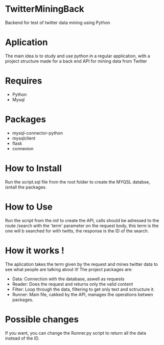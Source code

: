 # TwitterMiningBack
 Backend for test of twitter data mining using Python

# Aplication
 The main idea is to study and use python in a regular application, with a project structure made for a back end API for mining data from Twitter

# Requires
- Python
- Mysql

# Packages
- mysql-connector-python
- mysqlclient
- flask
- connexion

# How to Install
 Run the script.sql file from the root folder to create the MYQSL databse, isntall the packages.

# How to Use
 Run the script from the _init_ to create the API, calls should be adressed to the route /search with the 'term' parameter on the request body, this term is the one will b searched for with twitts, the response is the ID of the search.

# How it works !
 The aplication takes the term given by the request and mines twitter data to see what people are talking about it! The project packages are:
 - Data: Connection with the database, aswell as requests
 - Reader: Does the request and returns only the valid content 
 - Filter: Loop through the data, filtering to get only text and sctructure it.
 - Runner: Main file, cakked by the API, manages the operations betwen packages.

# Possible changes
 If you want, you can change the Runner.py script to return all the data instead of the ID.